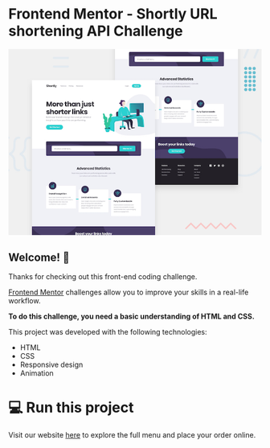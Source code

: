 # Frontend Mentor - Shortly URL shortening API Challenge

![Design preview for the Shortly URL shortening API coding challenge](./design/desktop-preview.jpg)

## Welcome! 👋

Thanks for checking out this front-end coding challenge.

[Frontend Mentor](https://www.frontendmentor.io) challenges allow you to improve your skills in a real-life workflow.

**To do this challenge, you need a basic understanding of HTML and CSS.**

This project was developed with the following technologies:

- HTML
- CSS
- Responsive design
- Animation

# 💻 Run this project

Visit our website [here](https://arks-lacerda.github.io/shortlyWebsite/) to explore the full menu and place your order online.

